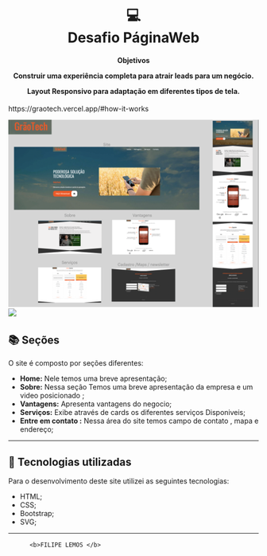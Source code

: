 
<h1 align="center">
  💻<br>Desafio PáginaWeb 
</h1>

<h4 align="center">
Objetivos

Construir uma experiência completa para atrair leads para um negócio. 

Layout Responsivo para adaptação em diferentes tipos de tela.
</h4>

<p>  
https://graotech.vercel.app/#how-it-works </p>

![Resultado final do projeto](/img/GraoTech1.png) 
<img src="/img/Graotech.png">

## 📚 Seções
O site é composto por  seções diferentes:

- **Home:** Nele temos uma breve apresentação;
- **Sobre:** Nessa seção Temos uma breve apresentação da empresa e um video posicionado ;
- **Vantagens:** Apresenta vantagens do negocio;
- **Serviços:** Exibe através de cards os diferentes serviços Disponiveis;
- **Entre em contato :** Nessa área do site temos campo de contato , mapa e endereço;

---

## 💼 Tecnologias utilizadas
Para o desenvolvimento deste site utilizei as seguintes tecnologias:

- HTML;
- CSS;
- Bootstrap;
- SVG;

---

          <b>FILIPE LEMOS </b>
 
